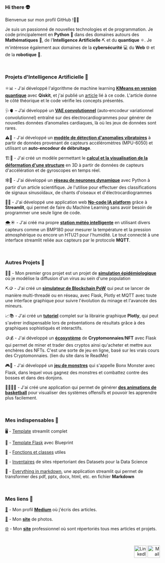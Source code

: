 ### Hi there 👽

Bienvenue sur mon profil GitHub !👋🏼</br>

Je suis un passionné de nouvelles technologies et de programmation. Je code principalement en __Python__ 🐍 dans des domaines autours des __Mathématiques__ 🧮, de l'__Intelligence Artificielle__ ⛏ et du __quantique__ ⚛️. Je m'intéresse également aux domaines de la __cybersécurité__ 💻 du __Web__ 🌐 et de la __robotique__ 🤖. <br>

<br>

### Projets d'Intelligence Artificielle 📌

⚛️📊 - J'ai développé l'algorithme de machine learning [**KMeans en version quantique**](https://github.com/antonin-lfv/QMeans) avec **Qiskit**, et j'ai publié un [article](https://easychair.org/publications/preprint/JV22) lié à ce code. L'article donne le côté théorique et le code vérifie les concepts présentés.

🩺🫀 – J’ai développé un [**VAE convolutionnel**]() (auto‑encodeur variationnel convolutionnel) entraîné sur des électrocardiogrammes pour générer de nouvelles données d’anomalies cardiaques, là où les jeux de données sont rares.

⚠️🔎 - J'ai développé un [**modèle de détection d'anomalies vibratoires**](https://github.com/antonin-lfv/DataScience_IoT_projects/blob/main/Projets/Anomalies_vibratoires_accelerometre_AE_debruitage/README.md) à partir de données provenant de capteurs accéléromètres (MPU-6050) et utilisant un **auto-encodeur de débruitage**.

🏗️🏢 - J'ai créé un modèle permettant le [**calcul et la visualisation de la déformation d'une structure**](https://github.com/antonin-lfv/DataScience_IoT_projects/blob/main/Projets/Deformation_structure/README.md) en 3D à partir de données de capteurs d'accélération et de gyroscopes en temps réel. 

🕸📰 - J'ai développé un [**réseau de neurones dynamique**](https://github.com/antonin-lfv/Dynamic_graph_neural_network/blob/main/README.md) avec Python à partir d'un article scientifique. Je l'utilise pour effectuer des classifications de signaux sinusoïdaux, de chants d'oiseaux et d'électrocardiogrammes<br>

🧠🌐 - J'ai développé une application web [**No-code IA platform**](https://github.com/antonin-lfv/Online_preprocessing_for_ML) grâce à **Streamlit**, qui permet de faire du Machine Learning sans avoir besoin de programmer une seule ligne de code.<br>

🌨️☀️ - J'ai créé ma propre [**station météo intelligente**](https://github.com/antonin-lfv/DataScience_IoT_projects/blob/main/Projets/Station_meteo_prediction_temps_ML/README.md) en utilisant divers capteurs comme un BMP180 pour mesurer la température et la pression atmosphérique ou encore un HTU21 pour l'humidité. Le tout connecté à une interface streamlit reliée aux capteurs par le protocole **MQTT**.

<br>

### Autres Projets 📌

🦠🧪 - Mon premier gros projet est un projet de [**simulation épidémiologique**](https://github.com/antonin-lfv/simulation_virus_covid-19) où je modélise la diffusion d'un virus au sein d'une population<br>

⛏️🪙 - J'ai créé un [**simulateur de Blockchain PoW**](https://github.com/antonin-lfv/QuantumChain) qui peut se lancer de manière multi-threadé ou en réseau, avec Flask, Plotly et MQTT avec toute une interface graphique pour suivre l'évolution du minage et l'avancée des mineurs.

📈📚 - J'ai créé un [**tutoriel**](https://github.com/antonin-lfv/Plotly_tutorial) complet sur la librairie graphique **Plotly**, qui peut s'avérer indispensable lors de présentations de résultats grâce à des graphiques sophistiqués et interactifs.

🪙💰 - J'ai développé un [**écosystème**](https://github.com/antonin-lfv/CryptoPlatform) de **Cryptomonnaies**/**NFT** avec Flask qui permet de miner et trader des cryptos ainsi qu'acheter et mettre aux enchères des NFTs. C'est une sorte de jeu en ligne, basé sur les vrais cours des Cryptomonnaies. (lien du site dans le ReadMe)

🎮🧌 - J'ai développé un [**jeu de monstres**](https://github.com/antonin-lfv/Bonx_monsters) qui s'appelle Bonx Monster avec Flask, dans lequel vous gagnez des monstres et combattez contre des bosses et dans des donjons.

🏀🧑🏼‍🏫 - J'ai créé une application qui permet de générer [**des animations de basketball**](https://github.com/antonin-lfv/BasketBallCoach) pour visualiser des systèmes offensifs et pouvoir les apprendre plus facilement.

<br>

### Mes indispensables 📌

🖥 - [Template](https://github.com/antonin-lfv/streamlit_template) streamlit complet 

🚀 - [Template Flask](https://github.com/antonin-lfv/Flask_template) avec Blueprint

🌟 - [Fonctions et classes](https://github.com/antonin-lfv/Utils) utiles

📂 - [Inventaires](https://github.com/antonin-lfv/Gallery-of-Datasets) de sites répertoriant des Datasets pour la Data Science

🧠 - [Everything in markdown](https://github.com/antonin-lfv/everything-in-markdown), une application streamlit qui permet de transformer des pdf, pptx, docx, html, etc. en fichier **Markdown**


<br>

### Mes liens 📌

[🔮](https://medium.com/@antoninlefevre45) - Mon profil [**Medium**](https://medium.com/@antoninlefevre45) où j'écris des articles.

[📸](https://antonin-lfv.github.io/PhotographyWebsite/) - Mon [**site**](https://antonin-lfv.github.io/PhotographyWebsite/) de photos.

[🌐](https://antonin-lfv.github.io) - Mon [**site**](https://antonin-lfv.github.io) professionnel où sont répertoriés tous mes articles et projets.

<br>

<p align="right">
  <a href="https://www.linkedin.com/in/antonin-lefevre-565b8b141" class="fancybox" ><img src="https://user-images.githubusercontent.com/63207451/97303444-b2c04380-185a-11eb-8cfc-864c33a64e4b.png" title="LinkedIn" width="40" height="40"></a>
  <a href="mailto:antoninlefevre45@icloud.com" class="fancybox" ><img src="https://user-images.githubusercontent.com/63207451/97303543-cec3e500-185a-11eb-8adc-c1364e2054a9.png" title="Mail" width="40" height="40"></a>
</p>
